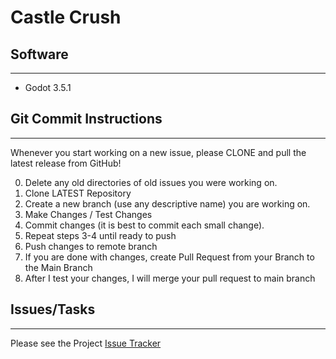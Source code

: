 # Castle Crush
## Software
---
* Godot 3.5.1

## Git Commit Instructions
---
Whenever you start working on a new issue, please CLONE and pull the latest release from GitHub!

0. Delete any old directories of old issues you were working on.
1. Clone LATEST Repository
2. Create a new branch (use any descriptive name) you are working on.
3. Make Changes / Test Changes
4. Commit changes (it is best to commit each small change).
5. Repeat steps 3-4 until ready to push
6. Push changes to remote branch
7. If you are done with changes, create Pull Request from your Branch to the Main Branch
8. After I test your changes, I will merge your pull request to main branch

## Issues/Tasks
---
Please see the Project [Issue Tracker](https://github.com/gururise/CastleCrush/issues)
